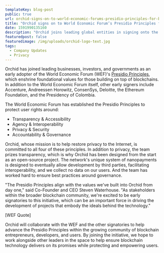 ```yaml
---
templateKey: blog-post
public: true
url: orchid-signs-on-to-world-economic-forums-presidio-principles-for-blockchain
title: "Orchid signs on to World Economic Forum’s Presidio Principles for blockchain"
date: 1591990135160
description: "Orchid joins leading global entities in signing onto the Presidio Principles, which lay out aspirational standards for projects being built using blockchain technology"
featuredpost: false
featuredimage: /img/uploads/orchid-logo-text.jpg
tags:
  - Company Updates
  - Privacy
---
```

Orchid has joined leading businesses, investors, and governments as an early adopter of the World Economic Forum (WEF)'s [Presidio Principles](https://www.weforum.org/communities/presidio-principles), which enshrine foundational values for those building on top of blockchains. In addition to the World Economic Forum itself, other early signers include Accenture, Andreessen Horowitz, ConsenSys, Deloitte, the Ethereum Foundation, and the Presidency of Colombia.

The World Economic Forum has established the Presidio Principles to protect user rights around:

-   Transparency & Accessibility
-   Agency & Interoperability
-   Privacy & Security
-   Accountability & Governance

Orchid, whose mission is to help restore privacy to the Internet, is committed to all four of these principles. In addition to privacy, the team prizes transparency, which is why Orchid has been designed from the start as an open-source project. The network's unique system of nanopayments is designed to eventually allow development by third parties, facilitating interoperability, and we collect no data on our users. And the team has worked hard to ensure best practices around governance.

"The Presidio Principles align with the values we've built into Orchid from day one," said Co-Founder and CEO Steven Waterhouse. "As stakeholders within the broader blockchain community, we're excited to be early signatories to this initiative, which can be an important force in driving the development of projects that embody the ideals behind the technology."

[WEF Quote]

Orchid will collaborate with the WEF and the other signatories to help advance the Presidio Principles within the growing community of blockchain entrepreneurs, developers, and users. By joining the initiative, we hope to work alongside other leaders in the space to help ensure blockchain technology delivers on its promises while protecting and empowering users.